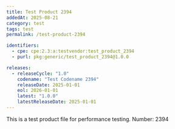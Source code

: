 ```yaml
---
title: Test Product 2394
addedAt: 2025-08-21
category: test
tags: test
permalink: /test-product-2394

identifiers:
  - cpe: cpe:2.3:a:testvendor:test_product_2394
  - purl: pkg:generic/test_product_2394@1.0.0

releases:
  - releaseCycle: "1.0"
    codename: "Test Codename 2394"
    releaseDate: 2025-01-01
    eol: 2026-01-01
    latest: "1.0.0"
    latestReleaseDate: 2025-01-01
---
```


This is a test product file for performance testing. Number: 2394
